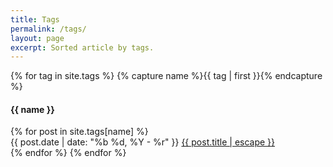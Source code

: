```yaml
---
title: Tags
permalink: /tags/
layout: page
excerpt: Sorted article by tags.
---
```


{% for tag in site.tags %} {% capture name %}{{ tag | first }}{% endcapture %}

<h4 class="post-header" id="{{ name | downcase | slugify }}">
    {{ name }}
</h4>
{% for post in site.tags[name] %}
<article class="posts">
    <span style="font-size: 14spx">{{ post.date | date: "%b %d, %Y - %r" }}
        <a href="{{ post.url }}">{{ post.title | escape }}</a>
    </span>
</article>
{% endfor %} {% endfor %}
